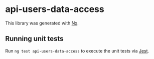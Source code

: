 # api-users-data-access

This library was generated with [Nx](https://nx.dev).

## Running unit tests

Run `ng test api-users-data-access` to execute the unit tests via [Jest](https://jestjs.io).
